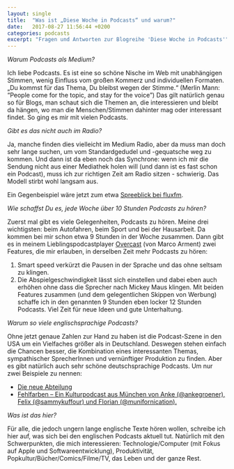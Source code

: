 ```yaml
---
layout: single
title:  "Was ist „Diese Woche in Podcasts“ und warum?"
date:   2017-08-27 11:56:44 +0200
categories: podcasts
excerpt: "Fragen und Antworten zur Blogreihe 'Diese Woche in Podcasts'"
---
```

_Warum Podcasts als Medium?_

Ich liebe Podcasts. Es ist eine so schöne Nische im Web mit unabhängigen Stimmen, wenig Einfluss vom großen Kommerz und individuellen Formaten. 
„Du kommst für das Thema, Du bleibst wegen der Stimme.“ (Merlin Mann: “People come for the topic, and stay for the voice”) Das gilt natürlich genau so für Blogs, man schaut sich die Themen an, die interessieren und bleibt da hängen, wo man die Menschen/Stimmen dahinter mag oder interessant findet. So ging es mir mit vielen Podcasts.

_Gibt es das nicht auch im Radio?_

Ja, manche finden dies vielleicht im Medium Radio, aber da muss man doch sehr lange suchen, um vom Standardgedudel und -gequatsche weg zu kommen. Und dann ist da eben noch das Synchrone: wenn ich mir die Sendung nicht aus einer Mediathek holen will (und dann ist es fast schon ein Podcast), muss ich zur richtigen Zeit am Radio sitzen - schwierig. Das Modell stirbt wohl langsam aus. 

Ein Gegenbeispiel wäre jetzt zum etwa [Spreeblick bei fluxfm](https://www.fluxfm.de/improgramm/spreeblick/). 

_Wie schaffst Du es, jede Woche über 10 Stunden Podcasts zu hören?_

Zuerst mal gibt es viele Gelegenheiten, Podcasts zu hören. Meine drei wichtigsten: beim Autofahren, beim Sport und bei der Hausarbeit. Da kommen bei mir schon etwa 9 Stunden in der Woche zusammen. Dann gibt es in meinem Lieblingspodcastplayer [Overcast](https://overcast.fm) (von Marco Arment) zwei Features, die mir erlauben, in derselben Zeit mehr Podcasts zu hören:
1. Smart speed verkürzt die Pausen in der Sprache und das ohne seltsam zu klingen. 
2. Die Abspielgeschwindigkeit lässt sich einstellen und dabei eben auch erhöhen ohne dass die Sprecher nach Mickey Maus klingen. 
Mit beiden Features zusammen (und dem gelegentlichen Skippen von Werbung) schaffe ich in den genannten 9 Stunden eben locker 12 Stunden Podcasts.  Viel Zeit für neue Ideen und gute Unterhaltung. 

_Warum so viele englischsprachige Podcasts?_

Ohne jetzt genaue Zahlen zur Hand zu haben ist die Podcast-Szene in den USA um ein Vielfaches größer als in Deutschland. Deswegen stehen einfach die Chancen besser, die Kombination eines interessanten Themas, sympathischer SprecherInnen und vernünftiger Produktion zu finden. Aber es gibt natürlich auch sehr schöne deutschsprachige Podcasts. Um nur zwei Beispiele zu nennen:
- [Die neue Abteilung](https://www.dieneueabteilung.de/podcast/)
- [Fehlfarben – Ein Kulturpodcast aus München von Anke (@ankegroener), Felix (@sammykuffour) und Florian (@munifornication).](https://fehlfarbenpodcast.wordpress.com)

_Was ist das hier?_

Für alle, die jedoch ungern lange englische Texte hören wollen, schreibe ich hier auf, was sich bei den englischen Podcasts aktuell tut. Natürlich mit den Schwerpunkten, die mich interessieren: Technologie/Computer (mit Fokus auf Apple und Softwareentwicklung), Produktivität, Popkultur/Bücher/Comics/Filme/TV, das Leben und der ganze Rest.
 